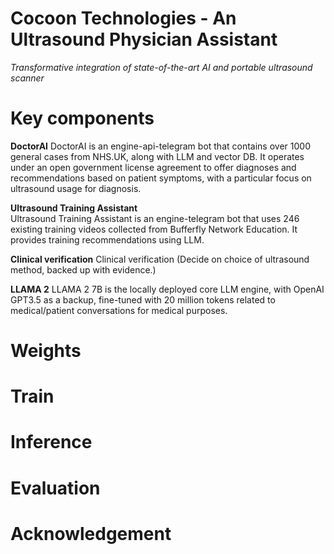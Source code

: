 # Cocoon Technologies - An Ultrasound Physician Assistant
*Transformative integration of state-of-the-art AI and portable ultrasound scanner*

# Key components
**DoctorAI**
DoctorAI is an engine-api-telegram bot that contains over 1000 general cases from NHS.UK, along with LLM and vector DB. It operates under an open government license agreement to offer diagnoses and recommendations based on patient symptoms, with a particular focus on ultrasound usage for diagnosis.

**Ultrasound Training Assistant**    
Ultrasound Training Assistant is an engine-telegram bot that uses 246 existing training videos collected from Bufferfly Network Education. It provides training recommendations using LLM.

**Clinical verification**
Clinical verification (Decide on choice of ultrasound method, backed up with evidence.)

**LLAMA 2**
LLAMA 2 7B is the locally deployed core LLM engine, with OpenAI GPT3.5 as a backup, fine-tuned with 20 million tokens related to medical/patient conversations for medical purposes.
# Weights
# Train
# Inference
# Evaluation
# Acknowledgement



